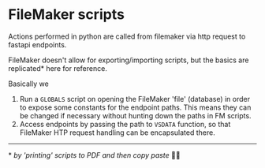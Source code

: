# FileMaker scripts

Actions performed in python are called from filemaker via http request to
fastapi endpoints.

FileMaker doesn't allow for exporting/importing scripts, but the basics are
replicated\* here for reference.

Basically we

1. Run a `GLOBALS` script on opening the FileMaker 'file' (database) in
order to expose some constants for the endpoint paths. This means they can be
changed if necessary without hunting down the paths in FM scripts.
2. Access endpoints by passing the path to `VSDATA` function, so that FileMaker
   HTP request handling can be encapsulated there.

---

\* _by 'printing' scripts to PDF and then copy paste_ 🤦‍♂️